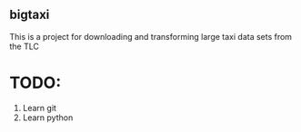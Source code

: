 bigtaxi
-------
This is a project for downloading and transforming large taxi data sets from the TLC

TODO:
=====
1. Learn git
2. Learn python
